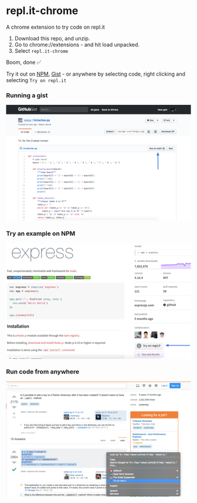 # repl.it-chrome
A chrome extension to try code on repl.it

1. Download this repo, and unzip.
2. Go to chrome://extensions - and hit load unpacked.
3. Select `repl.it-chrome`

Boom, done ✅

Try it out on [NPM](https://www.npmjs.com/package/express), [Gist](https://gist.github.com/anlai2/94a4cb49b4807995c04020e1154ee5a4#) - or anywhere by selecting code, right clicking and selecting `Try on repl.it`

### Running a gist
![](store-images/gist.png)

### Try an example on NPM
![](store-images/npm.png)

### Run code from anywhere
![](store-images/context%20menu.png)
